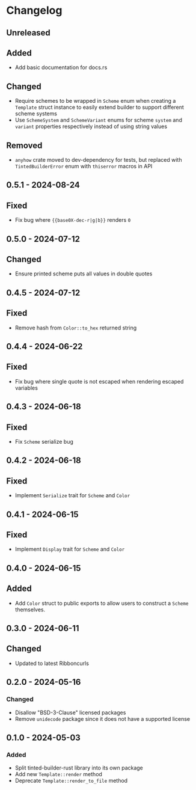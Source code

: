 # Changelog

## Unreleased

## Added

- Add basic documentation for docs.rs

## Changed

- Require schemes to be wrapped in `Scheme` enum when creating a
  `Template` struct instance to easily extend builder to support
  different scheme systems
- Use `SchemeSystem` and `SchemeVariant` enums for scheme `system` and
  `variant` properties respectively instead of using string values

## Removed

- `anyhow` crate moved to dev-dependency for tests, but replaced with
  `TintedBuilderError` enum with `thiserror` macros in API

## 0.5.1 - 2024-08-24

## Fixed

- Fix bug where `{{base0X-dec-r|g|b}}` renders `0`

## 0.5.0 - 2024-07-12

## Changed

- Ensure printed scheme puts all values in double quotes

## 0.4.5 - 2024-07-12

## Fixed

- Remove hash from `Color::to_hex` returned string

## 0.4.4 - 2024-06-22

## Fixed

- Fix bug where single quote is not escaped when rendering escaped
  variables

## 0.4.3 - 2024-06-18

## Fixed

- Fix `Scheme` serialize bug

## 0.4.2 - 2024-06-18

## Fixed

- Implement `Serialize` trait for `Scheme` and `Color`

## 0.4.1 - 2024-06-15

## Fixed

- Implement `Display` trait for `Scheme` and `Color`

## 0.4.0 - 2024-06-15

## Added

- Add `Color` struct to public exports to allow users to construct a
  `Scheme` themselves.

## 0.3.0 - 2024-06-11

## Changed

- Updated to latest Ribboncurls

## 0.2.0 - 2024-05-16

### Changed

- Disallow "BSD-3-Clause" licensed packages
- Remove `unidecode` package since it does not have a supported license

## 0.1.0 - 2024-05-03

### Added

- Split tinted-builder-rust library into its own package
- Add new `Template::render` method
- Deprecate `Template::render_to_file` method
